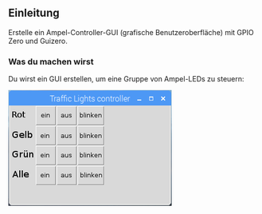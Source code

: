 ## Einleitung

Erstelle ein Ampel-Controller-GUI (grafische Benutzeroberfläche) mit GPIO Zero und Guizero.

### Was du machen wirst

Du wirst ein GUI erstellen, um eine Gruppe von Ampel-LEDs zu steuern:

![](images/guizero-4.png)